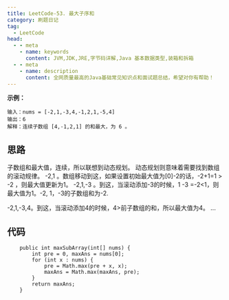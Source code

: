 ```yaml
---
title: LeetCode-53. 最大子序和
category: 刷题日记
tag:
  - LeetCode
head:
  - - meta
    - name: keywords
      content: JVM,JDK,JRE,字节码详解,Java 基本数据类型,装箱和拆箱
  - - meta
    - name: description
      content: 全网质量最高的Java基础常见知识点和面试题总结，希望对你有帮助！
---
```

**示例：**
```
输入：nums = [-2,1,-3,4,-1,2,1,-5,4]
输出：6
解释：连续子数组 [4,-1,2,1] 的和最大，为 6 。
```
## 思路
子数组和最大值，连续，所以联想到动态规划。
动态规划则意味着需要找到数组的滚动规律。
-2,1 。数组移动到这，如果设置初始最大值为[0]-2的话，-2+1=1 > -2 ，则最大值更新为1。
-2,1,-3 。到这，当滚动添加-3的时候，1 -3 =-2<1，则最大值为1。-2, 1，-3的子数组和为-2.

-2,1,-3,4。到这，当滚动添加4的时候，4>前子数组的和，所以最大值为4。
...

## 代码
```
    public int maxSubArray(int[] nums) {
        int pre = 0, maxAns = nums[0];
        for (int x : nums) {
            pre = Math.max(pre + x, x);
            maxAns = Math.max(maxAns, pre);
        }
        return maxAns;
    }
```
